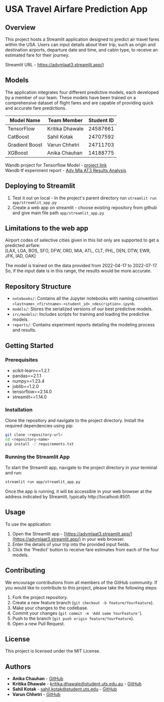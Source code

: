 
# USA Travel Airfare Prediction App

## Overview
This project hosts a Streamlit application designed to predict air travel fares within the USA. Users can input details about their trip, such as origin and destination airports, departure date and time, and cabin type, to receive an estimated fare for their journey.

Streamlit URL - [https://advmlaat3.streamlit.app/)](https://advmlaat3.streamlit.app/)

## Models
The application integrates four different predictive models, each developed by a member of our team. These models have been trained on a comprehensive dataset of flight fares and are capable of providing quick and accurate fare predictions.


|Model Name|Team Member|Student ID|
|--|--|--|
|TensorFlow|Kritika Dhawale|24587661|
|CatBoost|Sahil Kotak|24707592|
|Gradient Boost|Varun Chhetri|24711703|
|XGBoost|Anika Chauhan|14188775|

Wandb project for Tensorflow Model - [project link](https://wandb.ai/kritika_23/projects) <br>
Wandb tf experiment report  - [Adv Mla AT3 Results Analysis](https://api.wandb.ai/links/kritika_23/cjb35rqa) 

## Deploying to Streamlit
1. Test it out on local - In the project's parent directory run `streamlit run app/streamlit_app.py`
2. Create a web app on streamlit - choose existing repository from github and give main file path `app/streamlit_app.py`

## Limitations to the web app
Airport codes of selective cities given in this list only are supported to get a predicted airfare: <br>
[LAX, LGA, BOS, SFO, DFW, ORD, MIA, ATL, CLT, PHL, DEN, DTW, EWR, JFK, IAD, OAK] 

The model is trained on the data provided from 2022-04-17 to 2022-07-17. So, if the input date is in this range, the results would be more accurate.


## Repository Structure
- `notebooks/`: Contains all the Jupyter notebooks with naming convention `<lastname>_<firstname>-<student_id>_<description>.ipynb`.
- `models/`: Stores the serialized versions of our best predictive models.
- `src/models/`: Includes scripts for training and loading the predictive models.
- `reports/`: Contains experiment reports detailing the modeling process and results.

## Getting Started

### Prerequisites
- scikit-learn==1.2.1
- pandas==2.1.1
- numpy>=1.23.4
- joblib==1.2.0
- tensorflow==2.14.0
- streamlit==1.14.0

### Installation
Clone the repository and navigate to the project directory. Install the required dependencies using pip:

```bash
git clone <repository-url>
cd <repository-name>
pip install -r requirements.txt
```

### Running the Streamlit App
To start the Streamlit app, navigate to the project directory in your terminal and run:

```bash
streamlit run app/streamlit_app.py
```
Once the app is running, it will be accessible in your web browser at the address indicated by Streamlit, typically http://localhost:8501.

## Usage

To use the application:

1.  Open the Streamlit app - [https://advmlaat3.streamlit.app/](https://advmlaat3.streamlit.app/) in your web browser.
2.  Enter the details of your trip into the provided input fields.
3.  Click the 'Predict' button to receive fare estimates from each of the four models.

## Contributing

We encourage contributions from all members of the GitHub community. If you would like to contribute to this project, please take the following steps:

1.  Fork the project repository.
2.  Create a new feature branch (`git checkout -b feature/YourFeature`).
3.  Make your changes to the codebase.
4.  Commit your changes (`git commit -m 'Add some YourFeature'`).
5.  Push to the branch (`git push origin feature/YourFeature`).
6.  Open a new Pull Request.


## License

This project is licensed under the MIT License.

## Authors

-   **Anika Chauhan** - [GitHub](https://github.com/anika)
-   **Kritika Dhawale** - kritika.dhawale@student.uts.edu.au - [GitHub](https://github.com/Kritz23)
-   **Sahil Kotak** - sahil.kotak@student.uts.edu - [GitHub](https://github.com/sahilkotak)
-   **Varun Chhetri** - [GitHub](https://github.com/varun)
